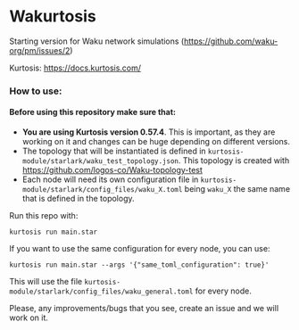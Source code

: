Wakurtosis
=====================

Starting version for Waku network simulations (https://github.com/waku-org/pm/issues/2)

Kurtosis: https://docs.kurtosis.com/

### How to use:

#### Before using this repository make sure that: 

- **You are using Kurtosis version 0.57.4**. This is important, as they are working on it and changes can be huge depending on different versions.
- The topology that will be instantiated is defined in `kurtosis-module/starlark/waku_test_topology.json`. This topology is created with https://github.com/logos-co/Waku-topology-test 
- Each node will need its own configuration file in `kurtosis-module/starlark/config_files/waku_X.toml` being `waku_X` the same name that is defined in the topology.

Run this repo with:

`kurtosis run main.star`

If you want to use the same configuration for every node, you can use:

`kurtosis run main.star --args '{"same_toml_configuration": true}'`

This will use the file `kurtosis-module/starlark/config_files/waku_general.toml` for every node.

Please, any improvements/bugs that you see, create an issue and we will work on it. 